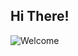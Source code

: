## Hi There!<a id="Welcome">
![Welcome](https://capsule-render.vercel.app/api?type=waving&height=200&text=Welcome&fontAlign=80&fontAlignY=40&color=gradient)

